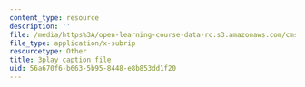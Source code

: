 ```yaml
---
content_type: resource
description: ''
file: /media/https%3A/open-learning-course-data-rc.s3.amazonaws.com/cms-608-game-design-spring-2014/56a670f6b6635b958448e8b853dd1f20_1506651.vtt
file_type: application/x-subrip
resourcetype: Other
title: 3play caption file
uid: 56a670f6-b663-5b95-8448-e8b853dd1f20
---
```

